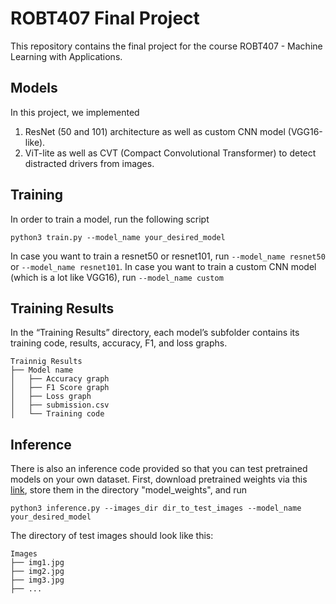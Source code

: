 # ROBT407 Final Project
This repository contains the final project for the course ROBT407 - Machine Learning with Applications.

## Models
In this project, we implemented
1. ResNet (50 and 101) architecture as well as custom CNN model (VGG16-like).
2. ViT-lite as well as CVT (Compact Convolutional Transformer) to detect distracted drivers from images.

## Training
In order to train a model, run the following script
```
python3 train.py --model_name your_desired_model
```
In case you want to train a resnet50 or resnet101, run `--model_name resnet50` or `--model_name resnet101`. In case you want to train a custom CNN model (which is a lot like VGG16), run `--model_name custom`

## Training Results
In the “Training Results” directory, each model’s subfolder contains its training code, results, accuracy, F1, and loss graphs.
```
Trainnig Results
├── Model name
│   ├── Accuracy graph
│   ├── F1 Score graph
│   ├── Loss graph
│   ├── submission.csv
│   └── Training code
```

## Inference
There is also an inference code provided so that you can test pretrained models on your own dataset. First, download pretrained weights via this [link](https://drive.google.com/drive/folders/1Tcb2s1_tBHjh2VSAn2qgDPl_a0bnjBSk?usp=sharing), store them in the directory "model_weights", and run
```
python3 inference.py --images_dir dir_to_test_images --model_name your_desired_model
```
The directory of test images should look like this:
```
Images
├── img1.jpg
├── img2.jpg
├── img3.jpg
├── ...
```
